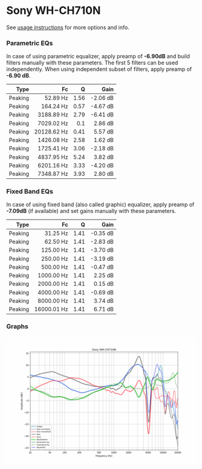 # Sony WH-CH710N
See [usage instructions](https://github.com/jaakkopasanen/AutoEq#usage) for more options and info.

### Parametric EQs
In case of using parametric equalizer, apply preamp of **-6.90dB** and build filters manually
with these parameters. The first 5 filters can be used independently.
When using independent subset of filters, apply preamp of **-6.90 dB**.

| Type    | Fc          |    Q | Gain     |
|--------:|------------:|-----:|---------:|
| Peaking | 52.89 Hz    | 1.56 | -2.06 dB |
| Peaking | 164.24 Hz   | 0.57 | -4.67 dB |
| Peaking | 3188.89 Hz  | 2.79 | -6.41 dB |
| Peaking | 7029.02 Hz  | 0.1  | 2.86 dB  |
| Peaking | 20128.62 Hz | 0.41 | 5.57 dB  |
| Peaking | 1426.08 Hz  | 2.58 | 1.62 dB  |
| Peaking | 1725.41 Hz  | 3.06 | -2.18 dB |
| Peaking | 4837.95 Hz  | 5.24 | 3.82 dB  |
| Peaking | 6201.16 Hz  | 3.33 | -4.20 dB |
| Peaking | 7348.87 Hz  | 3.93 | 2.80 dB  |

### Fixed Band EQs
In case of using fixed band (also called graphic) equalizer, apply preamp of **-7.09dB**
(if available) and set gains manually with these parameters.

| Type    | Fc          |    Q | Gain     |
|--------:|------------:|-----:|---------:|
| Peaking | 31.25 Hz    | 1.41 | -0.35 dB |
| Peaking | 62.50 Hz    | 1.41 | -2.83 dB |
| Peaking | 125.00 Hz   | 1.41 | -3.70 dB |
| Peaking | 250.00 Hz   | 1.41 | -3.19 dB |
| Peaking | 500.00 Hz   | 1.41 | -0.47 dB |
| Peaking | 1000.00 Hz  | 1.41 | 2.25 dB  |
| Peaking | 2000.00 Hz  | 1.41 | 0.15 dB  |
| Peaking | 4000.00 Hz  | 1.41 | -0.69 dB |
| Peaking | 8000.00 Hz  | 1.41 | 3.74 dB  |
| Peaking | 16000.01 Hz | 1.41 | 6.71 dB  |

### Graphs
![](./Sony%20WH-CH710N.png)